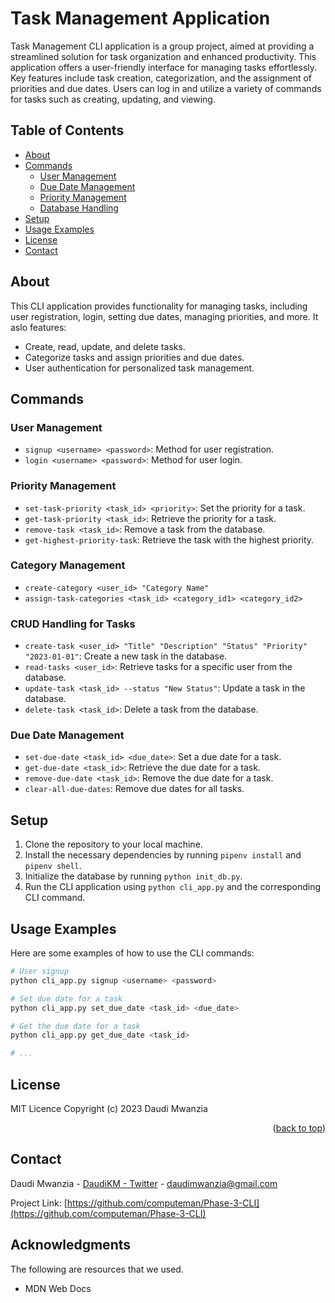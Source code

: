 # Task Management Application

Task Management CLI application is a group project, aimed at providing a streamlined solution for task organization and enhanced productivity. This application offers a user-friendly interface for managing tasks effortlessly. Key features include task creation, categorization, and the assignment of priorities and due dates. Users can log in and utilize a variety of commands for tasks such as creating, updating, and viewing.

## Table of Contents

- [About](#about)
- [Commands](#commands)
  - [User Management](#user-management)
  - [Due Date Management](#due-date-management)
  - [Priority Management](#priority-management)
  - [Database Handling](#database-handling)
- [Setup](#setup)
- [Usage Examples](#usage-examples)
- [License](#license)
- [Contact](#contact)

## About

This CLI application provides functionality for managing tasks, including user registration, login, setting due dates, managing priorities, and more.
It aslo features:

- Create, read, update, and delete tasks.
- Categorize tasks and assign priorities and due dates.
- User authentication for personalized task management.



## Commands

### User Management

- `signup <username> <password>`: Method for user registration.
- `login <username> <password>`: Method for user login.

### Priority Management

- `set-task-priority <task_id> <priority>`: Set the priority for a task.
- `get-task-priority <task_id>`: Retrieve the priority for a task.
- `remove-task <task_id>`: Remove a task from the database.
- `get-highest-priority-task`: Retrieve the task with the highest priority.

### Category Management
- `create-category <user_id> "Category Name"`
- `assign-task-categories <task_id> <category_id1> <category_id2>`


### CRUD Handling for Tasks

- `create-task <user_id> "Title" "Description" "Status" "Priority" "2023-01-01"`: Create a new task in the database.
- `read-tasks <user_id>`: Retrieve tasks for a specific user from the database.
- `update-task <task_id> --status "New Status"`: Update a task in the database.
- `delete-task <task_id>`: Delete a task from the database.

### Due Date Management

- `set-due-date <task_id> <due_date>`: Set a due date for a task.
- `get-due-date <task_id>`: Retrieve the due date for a task.
- `remove-due-date <task_id>`: Remove the due date for a task.
- `clear-all-due-dates`: Remove due dates for all tasks.

## Setup

1. Clone the repository to your local machine.
2. Install the necessary dependencies by running `pipenv install` and `pipenv shell`.
3. Initialize the database by running `python init_db.py`.
4. Run the CLI application using `python cli_app.py` and the corresponding CLI command.


## Usage Examples

Here are some examples of how to use the CLI commands:

```bash
# User signup
python cli_app.py signup <username> <password>

# Set due date for a task
python cli_app.py set_due_date <task_id> <due_date>

# Get the due date for a task
python cli_app.py get_due_date <task_id>

# ...
```

## License

MIT Licence
Copyright (c) 2023 Daudi Mwanzia

<p align="right">(<a href="#readme-top">back to top</a>)</p>

## Contact

Daudi Mwanzia - [DaudiKM - Twitter](https://twitter.com/DaudiKM) - daudimwanzia@gmail.com

Project Link: [https://github.com/computeman/Phase-3-CLI](https://github.com/computeman/Phase-3-CLI)


## Acknowledgments

The following are resources that we used.
- MDN Web Docs


